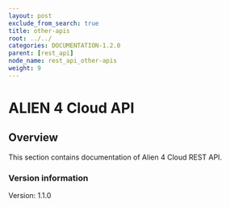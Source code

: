 ```yaml
---
layout: post
exclude_from_search: true
title: other-apis
root: ../../
categories: DOCUMENTATION-1.2.0
parent: [rest_api]
node_name: rest_api_other-apis
weight: 9
---
```


# ALIEN 4 Cloud API

## Overview
This section contains documentation of Alien 4 Cloud REST API.

### Version information
Version: 1.1.0

